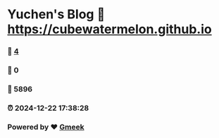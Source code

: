 # Yuchen's Blog :link: https://cubewatermelon.github.io 
### :page_facing_up: [4](https://cubewatermelon.github.io/tag.html) 
### :speech_balloon: 0 
### :hibiscus: 5896 
### :alarm_clock: 2024-12-22 17:38:28 
### Powered by :heart: [Gmeek](https://github.com/Meekdai/Gmeek)
